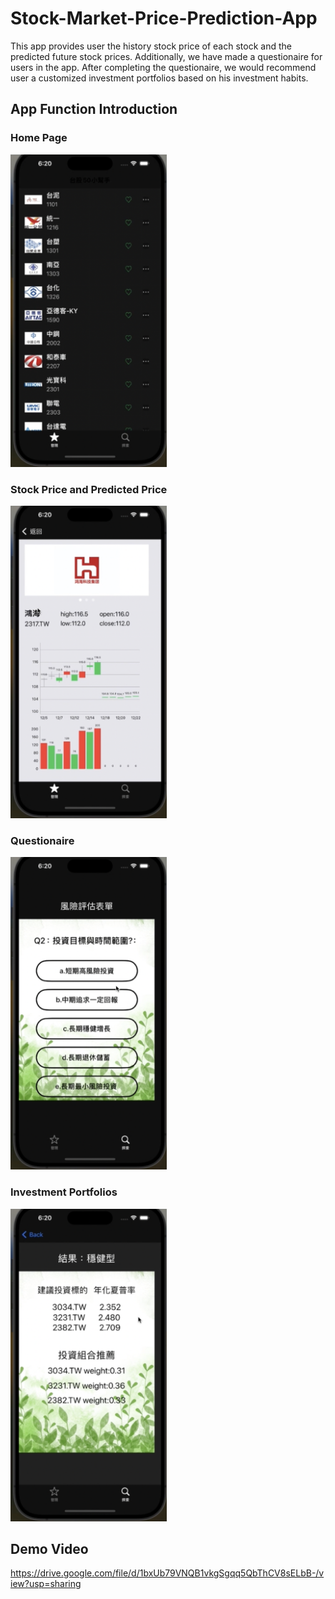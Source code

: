# Stock-Market-Price-Prediction-App
This app provides user the history stock price of each stock and the predicted future stock prices. Additionally, we have made a questionaire for users in the app. After completing the questionaire, we would recommend user a customized investment portfolios based on his investment habits.

## App Function Introduction
### Home Page
<img src="Images/overview.png" alt="overview" height="500" width="auto"  > 

### Stock Price and Predicted Price
<img src="Images/stock_price.png" alt="stock price" height="500" width="auto"  > 

### Questionaire
<img src="Images/questionaire.png" alt="questionaire" height="500" width="auto"  > 

### Investment Portfolios
<img src="Images/investment_portfolios.png" alt="investment portfolios" height="500" width="auto"  > 

## Demo Video
https://drive.google.com/file/d/1bxUb79VNQB1vkgSgqq5QbThCV8sELbB-/view?usp=sharing
